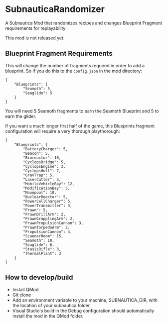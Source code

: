 # SubnauticaRandomizer
A Subnautica Mod that randomizes recipes and changes Blueprint Fragment requirements for replayability

This mod is not released yet.

## Blueprint Fragment Requirements
This will change the number of fragments required in order to add a blueprint. So if you do this to the `config.json` in the mod directory:
```
{
	"Blueprints": {
		"Seamoth": 5,
		"Seaglide": 5
	}
}
```
You will need 5 Seamoth fragments to earn the Seamoth Blueprint and 5 to earn the glider.

If you want a much longer first half of the game, this Blueprints fragment configuration will require a very thorough playthorough:

```
{
	"Blueprints": {
		"BatteryCharger": 5,
		"Beacon": 5,
		"Bioreactor": 10,
		"CyclopsBridge": 5,
		"CyclopsEngine": 3,
		"CyclopsHull": 7,
		"GravTrap": 5,
		"LaserCutter": 5,
		"MobileVehicleBay": 12,
		"ModificationBay": 5,
		"Moonpool": 10,
		"NuclearReactor": 5,
		"PowerCellCharger": 5,
		"PowerTransmitter": 3,
		"Prawn": 5,
		"PrawnDrillArm": 2,
		"PrawnGrapplingArm": 2,
		"PrawnPropulsionCannon": 3,
		"PrawnTorpedoArm": 2,
		"PropulsionCannon": 4,
		"ScannerRoom": 15,
		"Seamoth": 10,
		"Seaglide": 6,
		"StasisRifle": 3,
		"ThermalPlant": 3
	}
}
```

## How to develop/build

- Install QMod
- Git clone
- Add an environment variable to your machine, SUBNAUTICA_DIR, with the location of your subnautica folder.
- Visual Studio's build in the Debug configuration should automatically install the mod in the QMod folder.
